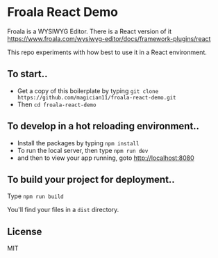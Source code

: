 # Froala React Demo

Froala is a WYSIWYG Editor. There is a React version of it https://www.froala.com/wysiwyg-editor/docs/framework-plugins/react

This repo experiments with how best to use it in a React environment.

## To start..

- Get a copy of this boilerplate by typing `git clone https://github.com/magician11/froala-react-demo.git`
- Then `cd froala-react-demo`

## To develop in a hot reloading environment..

- Install the packages by typing `npm install`
- To run the local server, then type `npm run dev`
- and then to view your app running, goto [http://localhost:8080](http://localhost:8080)

## To build your project for deployment..

Type `npm run build`

You'll find your files in a `dist` directory.

## License

MIT
